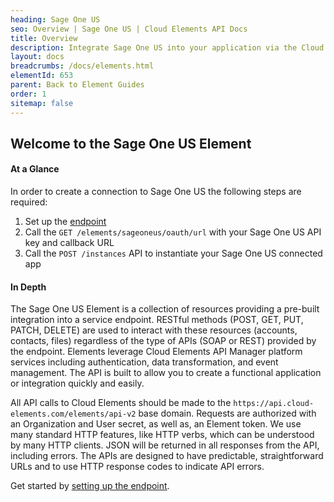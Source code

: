 ```yaml
---
heading: Sage One US
seo: Overview | Sage One US | Cloud Elements API Docs
title: Overview
description: Integrate Sage One US into your application via the Cloud Elements APIs.
layout: docs
breadcrumbs: /docs/elements.html
elementId: 653
parent: Back to Element Guides
order: 1
sitemap: false
---
```


## Welcome to the Sage One US Element


#### At a Glance

In order to create a connection to Sage One US the following steps are required:

1. Set up the [endpoint](sage-one-us-endpoint-setup.html)
2. Call the `GET /elements/sageoneus/oauth/url` with your Sage One US API key and callback URL
3. Call the `POST /instances` API to instantiate your Sage One US connected app

#### In Depth

The Sage One US Element is a collection of resources providing a pre-built integration into a service endpoint. RESTful methods (POST, GET, PUT, PATCH, DELETE) are used to interact with these resources (accounts, contacts, files) regardless of the type of APIs (SOAP or REST) provided by the endpoint. Elements leverage Cloud Elements API Manager platform services including authentication, data transformation, and event management.  The API is built to allow you to create a functional application or integration quickly and easily.

All API calls to Cloud Elements should be made to the `https://api.cloud-elements.com/elements/api-v2` base domain. Requests are authorized with an Organization and User secret, as well as, an Element token.  We use many standard HTTP features, like HTTP verbs, which can be understood by many HTTP clients. JSON will be returned in all responses from the API, including errors. The APIs are designed to have predictable, straightforward URLs and to use HTTP response codes to indicate API errors.

Get started by [setting up the endpoint](sage-one-us-endpoint-setup.html).
